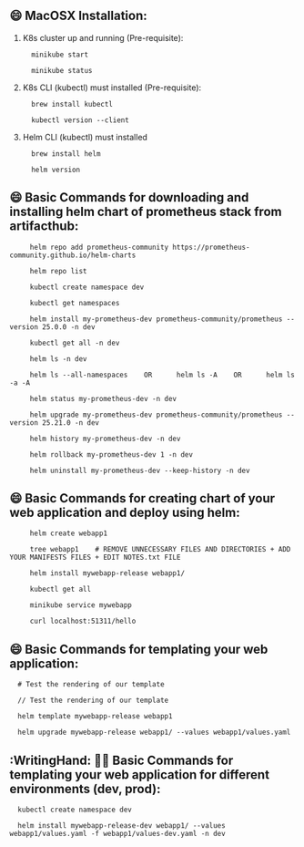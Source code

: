 ## :smile: MacOSX Installation: ##

1. K8s cluster up and running (Pre-requisite):

         minikube start

         minikube status

2. K8s CLI (kubectl) must installed (Pre-requisite):

         brew install kubectl

         kubectl version --client

3. Helm CLI (kubectl) must installed

         brew install helm

         helm version

## :smile: Basic Commands for downloading and installing helm chart of **prometheus stack** from artifacthub: ##

         helm repo add prometheus-community https://prometheus-community.github.io/helm-charts

         helm repo list

         kubectl create namespace dev

         kubectl get namespaces

         helm install my-prometheus-dev prometheus-community/prometheus --version 25.0.0 -n dev

         kubectl get all -n dev

         helm ls -n dev

         helm ls --all-namespaces    OR      helm ls -A    OR      helm ls -a -A

         helm status my-prometheus-dev -n dev

         helm upgrade my-prometheus-dev prometheus-community/prometheus --version 25.21.0 -n dev

         helm history my-prometheus-dev -n dev

         helm rollback my-prometheus-dev 1 -n dev

         helm uninstall my-prometheus-dev --keep-history -n dev

## :smile: Basic Commands for creating chart of your web application and deploy using helm: ##

         helm create webapp1

         tree webapp1    # REMOVE UNNECESSARY FILES AND DIRECTORIES + ADD YOUR MANIFESTS FILES + EDIT NOTES.txt FILE

         helm install mywebapp-release webapp1/

         kubectl get all

         minikube service mywebapp

         curl localhost:51311/hello

## :smile: Basic Commands for templating your web application: ##

      # Test the rendering of our template

      // Test the rendering of our template

      helm template mywebapp-release webapp1

      helm upgrade mywebapp-release webapp1/ --values webapp1/values.yaml

## :WritingHand: ✍🏼 Basic Commands for templating your web application for different environments (dev, prod):

      kubectl create namespace dev

      helm install mywebapp-release-dev webapp1/ --values webapp1/values.yaml -f webapp1/values-dev.yaml -n dev




